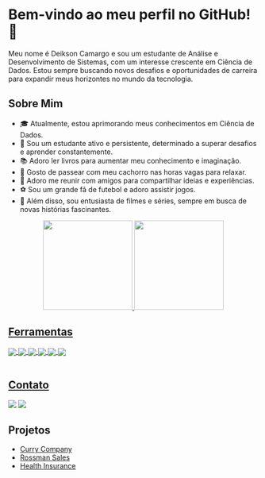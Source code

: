 # Bem-vindo ao meu perfil no GitHub! 👋

Meu nome é Deikson Camargo e sou um estudante de Análise e Desenvolvimento de Sistemas, com um interesse crescente em Ciência de Dados. Estou sempre buscando novos desafios e oportunidades de carreira para expandir meus horizontes no mundo da tecnologia.

## Sobre Mim
- 🎓 Atualmente, estou aprimorando meus conhecimentos em Ciência de Dados.
- 🚀 Sou um estudante ativo e persistente, determinado a superar desafios e aprender constantemente.
- 📚 Adoro ler livros para aumentar meu conhecimento e imaginação.
- 🐶 Gosto de passear com meu cachorro nas horas vagas para relaxar.
- 👫 Adoro me reunir com amigos para compartilhar ideias e experiências.
- ⚽ Sou um grande fã de futebol e adoro assistir jogos.
- 🎥 Além disso, sou entusiasta de filmes e séries, sempre em busca de novas histórias fascinantes.

<div align="center">
  <a href="https://github.com/DeiksonCamargo">
  <img height="180em" src="https://github-readme-stats.vercel.app/api?username=DeiksonCamargo&show_icons=true&theme=dark&include_all_commits=true&count_private=true"/>
  <img height="180em" src="https://github-readme-stats.vercel.app/api/top-langs/?username=DeiksonCamargo&layout=compact&langs_count=7&theme=dark"/>
</div>



  ## Ferramentas
  <!-- Tools  -->
  <div style="display: inline_block">
    <img align="center" src="https://img.shields.io/badge/Python-14354C?style=for-the-badge&logo=python&logoColor=white" />
    <img align="center" src="https://img.shields.io/badge/Jupyter-F37626.svg?&style=for-the-badge&logo=Jupyter&logoColor=white" />
    <img align="center" src="https://img.shields.io/badge/Pandas-2C2D72?style=for-the-badge&logo=pandas&logoColor=white" />
    <img align="center" src="https://img.shields.io/badge/scikit_learn-F7931E?style=for-the-badge&logo=scikit-learn&logoColor=white" />
    <img align="center" src="https://img.shields.io/badge/Streamlit-FF4B4B?style=for-the-badge&logo=Streamlit&logoColor=white" />
    <img align="center" src="https://img.shields.io/badge/SQLite-07405E?style=for-the-badge&logo=sqlite&logoColor=white" />
  </div>
  <br />

## Contato

<div> 
  <a href="https://www.linkedin.com/in/deikson-camargo/" target="_blank"><img src="https://img.shields.io/badge/-LinkedIn-%230077B5?style=for-the-badge&logo=linkedin&logoColor=white"></a>
  <a href = "mailto:deiksoncamargo@gmail.com"><img src="https://img.shields.io/badge/Gmail-D14836?style=for-the-badge&logo=gmail&logoColor=white"></a>
</div>


## Projetos
- [Curry Company](https://github.com/DeiksonCamargo/curry_company)
- [Rossman Sales](https://github.com/DeiksonCamargo/rossmann_sales)
- [Health Insurance](https://github.com/DeiksonCamargo/health_insurance)





